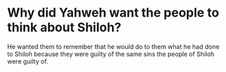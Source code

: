 # Why did Yahweh want the people to think about Shiloh?

He wanted them to remember that he would do to them what he had done to Shiloh because they were guilty of the same sins the people of Shiloh were guilty of.
